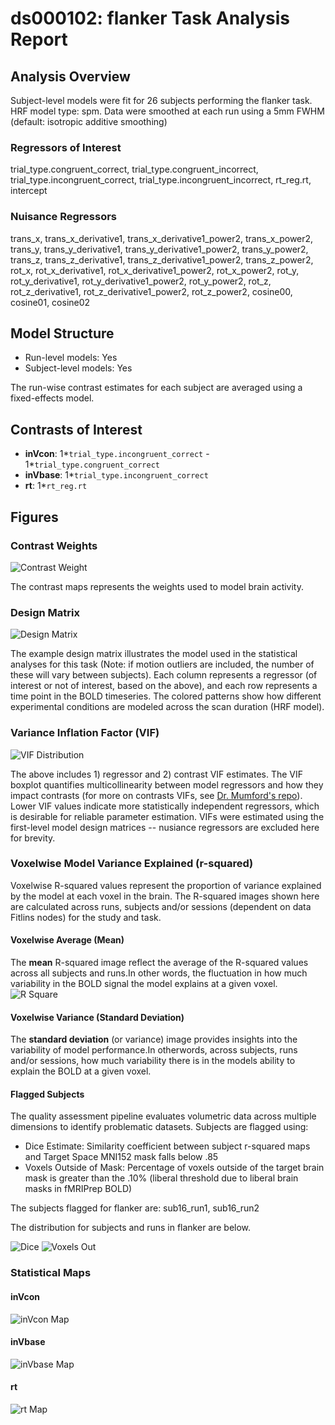# ds000102: flanker Task Analysis Report
## Analysis Overview
Subject-level models were fit for 26 subjects performing the flanker task.
HRF model type: spm. Data were smoothed at each run using a 5mm FWHM (default: isotropic additive smoothing)
### Regressors of Interest
trial_type.congruent_correct, trial_type.congruent_incorrect, trial_type.incongruent_correct, trial_type.incongruent_incorrect, rt_reg.rt, intercept
### Nuisance Regressors
trans_x, trans_x_derivative1, trans_x_derivative1_power2, trans_x_power2, trans_y, trans_y_derivative1, trans_y_derivative1_power2, trans_y_power2, trans_z, trans_z_derivative1, trans_z_derivative1_power2, trans_z_power2, rot_x, rot_x_derivative1, rot_x_derivative1_power2, rot_x_power2, rot_y, rot_y_derivative1, rot_y_derivative1_power2, rot_y_power2, rot_z, rot_z_derivative1, rot_z_derivative1_power2, rot_z_power2, cosine00, cosine01, cosine02
## Model Structure
- Run-level models: Yes
- Subject-level models: Yes

The run-wise contrast estimates for each subject are averaged using a fixed-effects model.
## Contrasts of Interest
- **inVcon**: 1*`trial_type.incongruent_correct` - 1*`trial_type.congruent_correct`
- **inVbase**: 1*`trial_type.incongruent_correct`
- **rt**: 1*`rt_reg.rt`

## Figures

### Contrast Weights
![Contrast Weight](./imgs/ds000102_task-flanker_contrast-matrix.svg)

The contrast maps represents the weights used to model brain activity.

### Design Matrix
![Design Matrix](./imgs/ds000102_task-flanker_design-matrix.svg)

The example design matrix illustrates the model used in the statistical analyses for this task (Note: if motion outliers are included, the number of these will vary between subjects). Each column represents a regressor (of interest or not of interest, based on the above), and each row represents a time point in the BOLD timeseries. The colored patterns show how different experimental conditions are modeled across the scan duration (HRF model).

### Variance Inflation Factor (VIF)
![VIF Distribution](./imgs/ds000102_task-flanker_vif-boxplot.png)

The above includes 1) regressor and 2) contrast VIF estimates. The VIF boxplot quantifies multicollinearity between model regressors and how they impact contrasts (for more on contrasts VIFs, see [Dr. Mumford's repo](https://github.com/jmumford/vif_contrasts)). Lower VIF values indicate more statistically independent regressors, which is desirable for reliable parameter estimation. VIFs were estimated using the first-level model design matrices -- nusiance regressors are excluded here for brevity.

### Voxelwise Model Variance Explained (r-squared)
Voxelwise R-squared values represent the proportion of variance explained by the model at each voxel in the brain. The R-squared images shown here are calculated across runs, subjects and/or sessions (dependent on data Fitlins nodes) for the study and task.

#### Voxelwise Average (Mean)
The **mean** R-squared image reflect the average of the R-squared values across all subjects and runs.In other words, the fluctuation in how much variability in the BOLD signal the model explains at a given voxel.
![R Square](./imgs/ds000102_task-flanker_rsquare-mean.png)

#### Voxelwise Variance (Standard Deviation)
The **standard deviation** (or variance) image provides insights into the variability of model performance.In otherwords, across subjects, runs and/or sessions, how much variability there is in the models ability to explain the BOLD at a given voxel.

#### Flagged Subjects
The quality assessment pipeline evaluates volumetric data across multiple dimensions to identify problematic datasets. Subjects are flagged using: 

  - Dice Estimate: Similarity coefficient between subject r-squared maps and Target Space MNI152 mask falls below .85 
  - Voxels Outside of Mask: Percentage of voxels outside of the target brain mask is greater than the .10% (liberal threshold due to liberal brain masks in fMRIPrep BOLD) 

The subjects flagged for flanker are:
sub16_run1, sub16_run2

The distribution for subjects and runs in flanker are below. 

![Dice](./imgs/ds000102_task-flanker_hist-dicesimilarity.png)
![Voxels Out](./imgs/ds000102_task-flanker_hist-voxoutmask.png)

### Statistical Maps

#### inVcon
![inVcon Map](./imgs/ds000102_task-flanker_contrast-inVcon_map.png)

#### inVbase
![inVbase Map](./imgs/ds000102_task-flanker_contrast-inVbase_map.png)

#### rt
![rt Map](./imgs/ds000102_task-flanker_contrast-rt_map.png)
